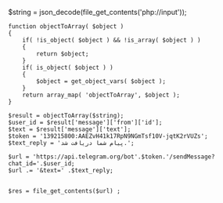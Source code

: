$string = json_decode(file_get_contents('php://input'));
    
    function objectToArray( $object )
    {
        if( !is_object( $object ) && !is_array( $object ) )
        {
            return $object;
        }
        if( is_object( $object ) )
        {
            $object = get_object_vars( $object );
        }
        return array_map( 'objectToArray', $object );
    }
    
    $result = objectToArray($string);
    $user_id = $result['message']['from']['id'];
    $text = $result['message']['text'];
    $token = '139215800:AAEZvH41k17RpN9NGmTsf10V-jqtK2rVUZs';
    $text_reply = 'پیام شما دریافت شد.';
    
    $url = 'https://api.telegram.org/bot'.$token.'/sendMessage?chat_id='.$user_id;
    $url .= '&text=' .$text_reply;
    
    
    $res = file_get_contents($url) ;
